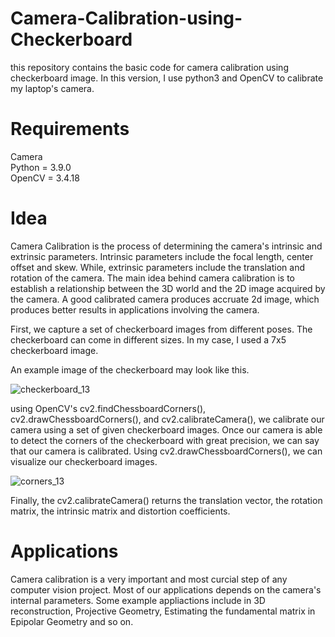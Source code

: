 # Camera-Calibration-using-Checkerboard

this repository contains the basic code for camera calibration using checkerboard image. In this version, I use python3 and OpenCV to calibrate my laptop's camera. 

# Requirements
Camera   
Python = 3.9.0                             
OpenCV = 3.4.18

# Idea
Camera Calibration is the process of determining the camera's intrinsic and extrinsic parameters. Intrinsic parameters include the focal length, center offset and skew. While, extrinsic parameters include the translation and rotation of the camera. 
The main idea behind camera calibration is to establish a relationship between the 3D world and the 2D image acquired by the camera. A good calibrated camera produces accruate 2d image, which produces better results in applications involving the camera. 

First, we capture a set of checkerboard images from different poses. The checkerboard can come in different sizes. In my case, I used a 7x5 checkerboard image.

An example image of the checkerboard may look like this. 

![checkerboard_13](https://github.com/Taarun-Srinivas/Camera-Calibration-using-Checkerboard/assets/52371207/f9e39517-4ba0-4173-abac-c3f89f260b87)

using OpenCV's cv2.findChessboardCorners(), cv2.drawChessboardCorners(), and cv2.calibrateCamera(), we calibrate our camera using a set of given checkerboard images. Once our camera is able to detect the corners of the checkerboard with great precision, we can say that our camera is calibrated. Using cv2.drawChessboardCorners(), we can visualize our checkerboard images. 

![corners_13](https://github.com/Taarun-Srinivas/Camera-Calibration-using-Checkerboard/assets/52371207/1b433f8a-d829-42be-be20-62223909a774)

Finally, the cv2.calibrateCamera() returns the translation vector, the rotation matrix, the intrinsic matrix and distortion coefficients. 

# Applications
Camera calibration is a very important and most curcial step of any computer vision project. Most of our applications depends on the camera's internal parameters. Some example appliactions include in 3D reconstruction, Projective Geometry, Estimating the fundamental matrix in Epipolar Geometry and so on. 

